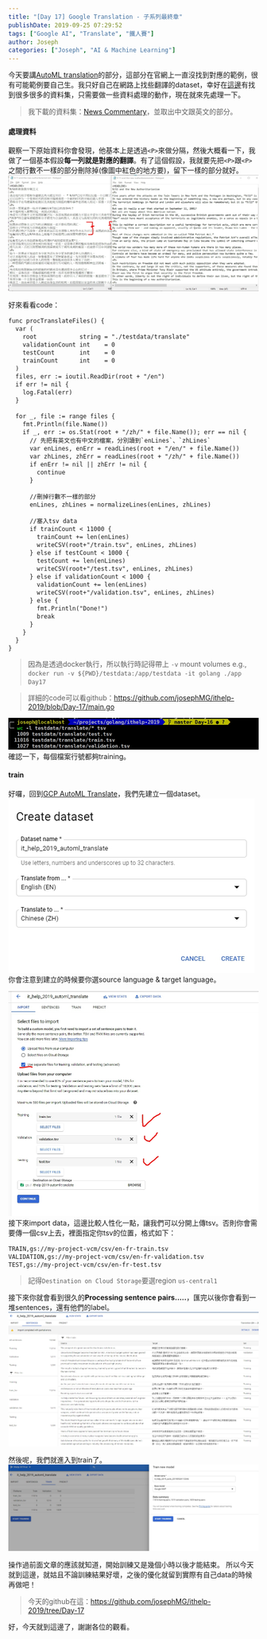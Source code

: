 ```yaml
---
title: "[Day 17] Google Translation - 子系列最終章"
publishDate: 2019-09-25 07:29:52
tags: ["Google AI", "Translate", "鐵人賽"]
author: Joseph
categories: ["Joseph", "AI & Machine Learning"]
---
```

今天要講[AutoML translation](https://cloud.google.com/translate/automl/docs/)的部分，這部分在官網上一直沒找到對應的範例，很有可能範例要自己生。我只好自己在網路上找些翻譯的dataset，幸好在[這邊](http://www.statmt.org/wmt19/translation-task.html#download)有找到很多很多的資料集，只需要做一些資料處理的動作，現在就來先處理一下。

> 我下載的資料集：[News Commentary](http://data.statmt.org/news-commentary/v14/)，並取出中文跟英文的部分。

<!-- more -->

#### 處理資料
觀察一下原始資料你會發現，他基本上是透過`<P>`來做分隔，然後大概看一下，我做了一個基本假設**每一列就是對應的翻譯**。有了這個假設，我就要先把`<P>`跟`<P>`之間行數不一樣的部分刪除掉(像圖中紅色的地方要)，留下一樣的部分就好。
![not equal](not-equal.jpg)

好來看看code：
```golang
func procTranslateFiles() {
  var (
    root            string = "./testdata/translate"
    validationCount int    = 0
    testCount       int    = 0
    trainCount      int    = 0
  )
  files, err := ioutil.ReadDir(root + "/en")
  if err != nil {
    log.Fatal(err)
  }

  for _, file := range files {
    fmt.Println(file.Name())
    if _, err := os.Stat(root + "/zh/" + file.Name()); err == nil {
      // 先把有英文也有中文的檔案，分別讀到`enLines`、`zhLines`
      var enLines, enErr = readLines(root + "/en/" + file.Name())
      var zhLines, zhErr = readLines(root + "/zh/" + file.Name())
      if enErr != nil || zhErr != nil {
        continue
      }
      
      //刪掉行數不一樣的部分
      enLines, zhLines = normalizeLines(enLines, zhLines)
      
      //塞入tsv data
      if trainCount < 11000 {
        trainCount += len(enLines)
        writeCSV(root+"/train.tsv", enLines, zhLines)
      } else if testCount < 1000 {
        testCount += len(enLines)
        writeCSV(root+"/test.tsv", enLines, zhLines)
      } else if validationCount < 1000 {
        validationCount += len(enLines)
        writeCSV(root+"/validation.tsv", enLines, zhLines)
      } else {
        fmt.Println("Done!")
        break
      }
    }
  }
}
```

> 因為是透過docker執行，所以執行時記得帶上 `-v` mount volumes
> e.g., `docker run -v ${PWD}/testdata:/app/testdata -it golang ./app Day17`

> 詳細的code可以看github：https://github.com/josephMG/ithelp-2019/blob/Day-17/main.go

![tsv line count](tsv-line-count.jpg)
確認一下，每個檔案行號都夠training。

#### train
好囉，回到[GCP AutoML Translate](https://console.cloud.google.com/translatio)，我們先建立一個dataset。
![create dataset](create-dataseet.jpg)
你會注意到建立的時候要你選source language & target language。

![import data](import-data.jpg)
接下來import data，這邊比較人性化一點，讓我們可以分開上傳tsv。否則你會需要傳一個csv上去，裡面指定你tsv的位置，格式如下：
```shell
TRAIN,gs://my-project-vcm/csv/en-fr-train.tsv
VALIDATION,gs://my-project-vcm/csv/en-fr-validation.tsv
TEST,gs://my-project-vcm/csv/en-fr-test.tsv
```
> 記得`Destination on Cloud Storage`要選region `us-central1`

接下來你就會看到很久的**Processing sentence pairs.....**，匯完以後你會看到一堆sentences，還有他們的label。
![sentences](sentences.jpg)

然後呢，我們就進入到train了。
![train](train.jpg)

操作過前面文章的應該就知道，開始訓練又是幾個小時以後才能結束。
所以今天就到這邊，就姑且不論訓練結果好壞，之後的優化就留到實際有自己data的時候再做吧！
> 今天的github在這：https://github.com/josephMG/ithelp-2019/tree/Day-17

好，今天就到這邊了，謝謝各位的觀看。
